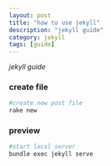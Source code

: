 ```yaml
---
layout: post
title: "how to use jekyll"
description: "jekyll guide"
category: jekyll
tags: [guide]
---
```


*jekyll guide*

### create file
```bash
#create new post file
rake new 
```

### preview
```bash
#start local server
bundle exec jekyll serve
```